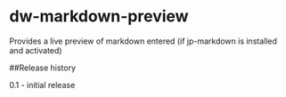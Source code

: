 dw-markdown-preview
===================

Provides a live preview of markdown entered (if jp-markdown is installed and activated)

##Release history

0.1 - initial release